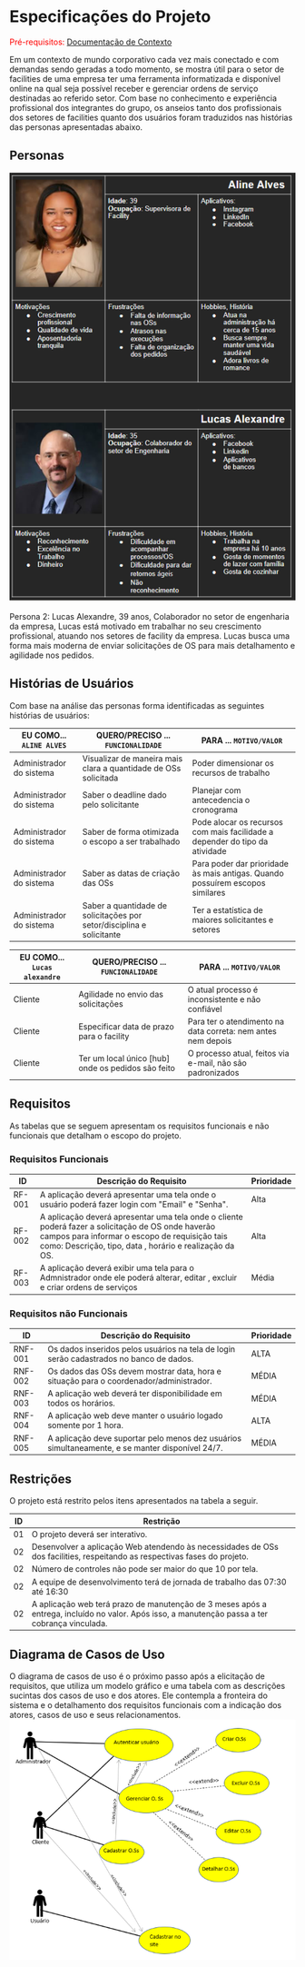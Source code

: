 # Especificações do Projeto

<span style="color:red">Pré-requisitos: <a href="1-Documentação de Contexto.md"> Documentação de Contexto</a></span>

Em um contexto de mundo corporativo cada vez mais conectado e com demandas sendo geradas a todo momento, se mostra útil para o setor de facilities de uma empresa ter uma ferramenta informatizada e disponível online na qual seja possível receber e gerenciar ordens de serviço destinadas ao referido setor. Com base no conhecimento e experiência profissional dos integrantes do grupo, os anseios tanto dos profissionais dos setores de facilities quanto dos usuários foram traduzidos nas histórias das personas apresentadas abaixo. 

## Personas   
<img src ="/docs/img/DiagramaPersonas.png">

<br>
<br>
Persona 2: Lucas Alexandre, 39 anos, Colaborador no setor de engenharia da empresa, Lucas está motivado em trabalhar no seu crescimento profissional, atuando  nos setores de facility da  empresa. 
Lucas busca uma forma mais moderna de enviar solicitações de OS para mais detalhamento e agilidade nos pedidos.



## Histórias de Usuários

Com base na análise das personas forma identificadas as seguintes histórias de usuários:

|EU COMO... `ALINE ALVES`| QUERO/PRECISO ... `FUNCIONALIDADE`                                   |PARA ... `MOTIVO/VALOR`                                                       |
|------------------------|----------------------------------------------------------------------|------------------------------------------------------------------------------|
|Administrador do sistema| Visualizar de maneira mais clara a quantidade de OSs solicitada      | Poder dimensionar os recursos de trabalho                                    |
|Administrador do sistema| Saber o deadline dado pelo solicitante                               | Planejar com antecedencia o cronograma                                       |
|Administrador do sistema| Saber de forma otimizada o escopo a ser trabalhado                   | Pode alocar os recursos com mais facilidade a depender do tipo da atividade  |  
|Administrador do sistema| Saber as datas de criação das OSs                                    | Para poder dar prioridade às mais antigas. Quando possuírem escopos similares|                                       
|Administrador do sistema| Saber a quantidade de solicitações por setor/disciplina e solicitante| Ter a estatística de maiores solicitantes e setores                          |



|EU COMO... `Lucas alexandre`| QUERO/PRECISO ... `FUNCIONALIDADE`              |PARA ... `MOTIVO/VALOR`                                        |
|------------------------|-----------------------------------------------------|---------------------------------------------------------------|
|Cliente    | Agilidade no envio das solicitações                 | O atual processo é inconsistente e não confiável              |
|Cliente    | Especificar data de prazo para o facility           | Para ter o atendimento na data correta: nem antes nem depois  |
|Cliente    | Ter um local único [hub] onde os pedidos são feito  |O processo atual, feitos via e-mail, não são padronizados      |  

## Requisitos

As tabelas que se seguem apresentam os requisitos funcionais e não funcionais que detalham o escopo do projeto.

### Requisitos Funcionais

|ID    | Descrição do Requisito                                                                                                                        |Prioridade|
|------|-----------------------------------------------------------------------------------------------------------------------------------------------|----------|
|RF-001| A aplicação deverá apresentar uma tela onde o usuário poderá fazer login com "Email" e "Senha".                                        |Alta      |
|RF-002| A aplicação deverá apresentar uma tela onde o cliente poderá fazer a solicitação de OS onde haverão campos para informar o escopo de requisição tais como: Descrição, tipo, data , horário e realização da OS.                               |Alta      |
|RF-003| A aplicação deverá exibir uma tela para o Admnistrador onde ele poderá alterar, editar , excluir e criar ordens de serviços| Média     |
 

### Requisitos não Funcionais

|ID     | Descrição do Requisito  |Prioridade |
|-------|-------------------------|----|
|RNF-001| Os dados inseridos pelos usuários na tela de login serão cadastrados no banco de dados.  | ALTA | 
|RNF-002| Os dados das OSs devem mostrar data, hora e situação para o coordenador/administrador. |  MÉDIA | 
|RNF-003| A aplicação web deverá ter disponibilidade em todos os horários. | MÉDIA | 
|RNF-004| A aplicação web deve manter o usuário logado somente por 1 hora. | ALTA |
|RNF-005| A aplicação deve suportar pelo menos dez usuários simultaneamente, e se manter disponível 24/7. | MÉDIA |



## Restrições

O projeto está restrito pelos itens apresentados na tabela a seguir.

|ID| Restrição                                             |
|--|-------------------------------------------------------|
|01| O projeto deverá ser interativo.                      |            
|02| Desenvolver a aplicação Web atendendo às necessidades de OSs dos facilities, respeitando as respectivas fases do projeto. |
|02| Número de controles não pode ser maior do que 10 por tela. |
|02| A equipe de desenvolvimento terá de jornada de trabalho das 07:30 até 16:30 |
|02| A aplicação web terá prazo de manutenção de 3 meses após a entrega, incluído no valor. Após isso, a manutenção passa a ter cobrança vinculada.   |  



## Diagrama de Casos de Uso

O diagrama de casos de uso é o próximo passo após a elicitação de requisitos, que utiliza um modelo gráfico e uma tabela com as descrições sucintas dos casos de uso e dos atores. Ele contempla a fronteira do sistema e o detalhamento dos requisitos funcionais com a indicação dos atores, casos de uso e seus relacionamentos. 
<img src="/docs/img/DiagramaClassesGestorOs.png">
